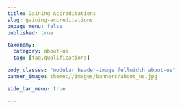 ```yaml
---
title: Gaining Accreditations
slug: gaining-accreditations
onpage_menu: false
published: true

taxonomy:
  category: about-us
  tag: [faq,qualifications]

body_classes: "modular header-image fullwidth about-us"
banner_image: theme://images/banners/about_us.jpg

side_bar_menu: true

---
```


